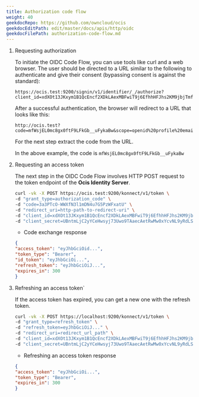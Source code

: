 ```yaml
---
title: Authorization code flow
weight: 40
geekdocRepo: https://github.com/owncloud/ocis
geekdocEditPath: edit/master/docs/apis/http/oidc
geekdocFilePath: authorization-code-flow.md
---
```


1. Requesting authorization

   To initiate the OIDC Code Flow, you can use tools like curl and a web browser.
   The user should be directed to a URL similar to the following to authenticate
   and give their consent (bypassing consent is against the standard):

    ```plaintext
    https://ocis.test:9200/signin/v1/identifier/_/authorize?client_id=xdXOt13JKxym1B1QcEncf2XDkLAexMBFwiT9j6EfhhHFJhs2KM9jbjTmf8JBXE69&scope=openid+profile+email+offline_access&response_type=code&redirect_uri=http%3A%2F%2Flocalhost%2F
    ```

    After a successful authentication, the browser will redirect to a URL that looks like this:

    ```plaintext
    http://ocis.test?code=mfWsjEL0mc8gx0ftF9LFkGb__uFykaBw&scope=openid%20profile%20email%20offline_access&session_state=32b08dd722f1227f0bd635d98e36d5d066eba34c2d1cbed6447c5e7085608ceb.Q8YK6cXpZVDgiB3nFiVR2OOtJffu5AzJRXTMSDX3KXM&state=
    ```

    For the next step extract the code from the URL.

    In the above example,
    the code is `mfWsjEL0mc8gx0ftF9LFkGb__uFykaBw`

2. Requesting an access token

   The next step in the  OIDC Code Flow involves HTTP POST request
   to the token endpoint of the **Ocis Identity Server**.

    ```bash
    curl -vk -X POST https://ocis.test:9200/konnect/v1/token \
    -d "grant_type=authorization_code" \
    -d "code=3a3PTcO-WWXfN3l1mDN4u7G5PzWFxatU" \
    -d "redirect_uri=http-path-to-redirect-uri" \
    -d "client_id=xdXOt13JKxym1B1QcEncf2XDkLAexMBFwiT9j6EfhhHFJhs2KM9jbjTmf8JBXE69" \
    -d "client_secret=UBntmLjC2yYCeHwsyj73Uwo9TAaecAetRwMw0xYcvNL9yRdLSUi0hUAHfvCHFeFh"
    ```

   - Code exchange response
    ```json
    {
    "access_token": "eyJhbGciOid...",
    "token_type": "Bearer",
    "id_token": "eyJhbGciOi...",
    "refresh_token": "eyJhbGciOiJ...",
    "expires_in": 300
    }
    ```

3. Refreshing an access token`

   If the access token has expired, you can get a new one with the refresh token.
    ```bash
    curl -vk -X POST https://localhost:9200/konnect/v1/token \
    -d "grant_type=refresh_token" \
    -d "refresh_token=eyJhbGciOiJ..." \
    -d "redirect_uri=redirect_url_path" \
    -d "client_id=xdXOt13JKxym1B1QcEncf2XDkLAexMBFwiT9j6EfhhHFJhs2KM9jbjTmf8JBXE69" \
    -d "client_secret=UBntmLjC2yYCeHwsyj73Uwo9TAaecAetRwMw0xYcvNL9yRdLSUi0hUAHfvCHFeFh"
    ```

   - Refreshing an access token response
    ```json
    {
    "access_token": "eyJhbGciOi...",
    "token_type": "Bearer",
    "expires_in": 300
    }
    ```
